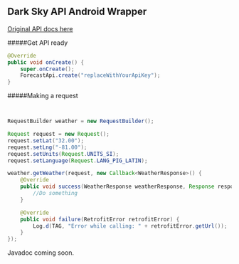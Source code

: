 Dark Sky API Android Wrapper
------------------

[Original API docs here](https://developer.forecast.io/docs/v2)


#####Get API ready
```java
@Override
public void onCreate() {
    super.onCreate();
    ForecastApi.create("replaceWithYourApiKey");
}
```


#####Making a request
```java


RequestBuilder weather = new RequestBuilder();

Request request = new Request();
request.setLat("32.00");
request.setLng("-81.00");
request.setUnits(Request.UNITS_SI);
request.setLanguage(Request.LANG_PIG_LATIN);

weather.getWeather(request, new Callback<WeatherResponse>() {
    @Override
    public void success(WeatherResponse weatherResponse, Response response) {
        //Do something
    }

    @Override
    public void failure(RetrofitError retrofitError) {
        Log.d(TAG, "Error while calling: " + retrofitError.getUrl());
    }
});


```



Javadoc coming soon.
